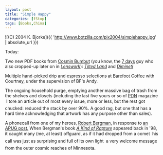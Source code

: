 ```yaml
---
layout: post
title: "Simple Happy"
categories: [fStop]
tags: [Books,China]
---
```



![(C) 2004 K. Bjorke]({{ 'http://www.botzilla.com/pix2004/simplehappy.jpg' | absolute_url }})


Today:

Two new PDF books from <a href="http://www.bumbutz.com" target="cosmin">Cosmin Bumbut</a> (you know, the <a href="/blog/archives/000063.html" target="cosmin">7 days</a> guy who also cropped-up later on in <a href="http://www.lenswork.com/lwqindex2003.htm##50" target="cosmin"><cite>Lenswork</cite></a>): <a href="http://editura.liternet.ro/carte.php?carte=104" target="cosmin"><cite>Tilted Land</cite></a> and <a href="http://editura.liternet.ro/carte.php?carte=98" target="cosmin"><cite>Dimineti</cite></a>

Multiple hand-picked drip and espresso selections at <a href="http://www.barefootcoffeeroasters.com/" target="feet">Barefoot Coffee</a> with Courtney, under the supervision of BF's Andy.

The ongoing household purge, emptying another massive bag of trash from the shelves and closets (including the last five yours or so of <a href="http://www.pdnonline.com/photodistrictnews/index.jsp" target="_blank">PDN</a> magazine &#151; I tore an article out of most every issue, more or less, but the rest got chucked: reduced the stack by over 90%. A good rag, but one that has a hard time acknowledging that artwork has any purpose other than sales).

A phonecall from one of my heroes, <a href="http://www.brooklynrail.org/spotlight/may04/bergman.html" target="bergman">Robert Bergman,</a> in response to <a href="http://www.apug.org/forums/showthread.php?t=3834&page=7&pp=7&highlight=robert+bergman" target="bergman">an APUG post.</a> When Bergman's book <a href="http://www.randomhouse.com/catalog/display.pperl?isbn=0-679-44257-X"><cite>A Kind of Rapture</cite></a> appeared back in '98, it caught many (me, at least) offguard, as if it had dropped from a comet &#151; his call was just as surprising and full of its own light &#151; a very welcome message from the outer cosmic reaches of Minnesota.
